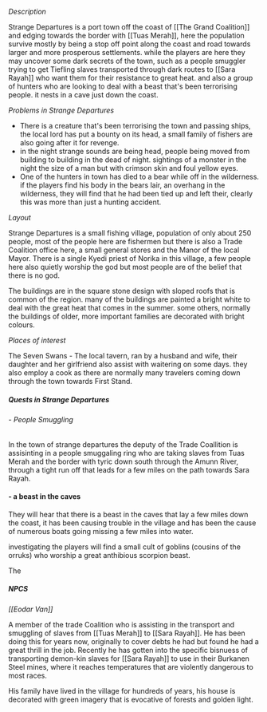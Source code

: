 *Description*

Strange Departures is a port town off the coast of [[The Grand Coalition]] and edging towards the border with [[Tuas Merah]], here the population survive mostly by being a stop off point along the coast and road towards larger and more prosperous settlements. while the players are here they may uncover some dark secrets of the town, such as a people smuggler trying to get Tiefling slaves transported through  dark routes to [[Sara Rayah]] who want them for their resistance to great heat. and also a group of hunters who are looking to deal with a beast that's been terrorising people. it nests in a cave just down the coast.

*Problems in Strange Departures*

- There is a creature that's been terrorising the town and passing ships, the local lord has put a bounty on its head, a small family of fishers are also going after it for revenge. 
- in the night strange sounds are being head, people being moved from building to building in the dead of night. sightings of a monster in the night the size of a man but with crimson skin and foul yellow eyes.
- One of the hunters in town has died to a bear while off in the wilderness. if the players find his body in the bears lair, an overhang in the wilderness, they will find that he had been tied up and left their, clearly this was more than just a hunting accident. 

*Layout*

Strange Departures is a small fishing village, population of only about 250 people, most of the people here are fishermen but there is also a Trade Coalition office here, a small general stores and the Manor of the local Mayor. There is a single Kyedi priest of Norika in this village, a few people here also quietly worship the god but most people are of the belief that there is no god. 

The buildings are in the square stone design with sloped roofs that is common of the region. many of the buildings are painted a bright white to deal with the great heat that comes in the summer. some others, normally the buildings of older, more important families are decorated with bright colours. 

*Places of interest*

The Seven Swans - The local tavern, ran by a husband and wife, their daughter and her girlfriend also assist with waitering on some days. they also employ a cook as there are normally many travelers coming down through the town towards First Stand. 






##### *Quests in Strange Departures*

###### *- People Smuggling*

In the town of strange departures the deputy of the Trade Coallition is assisinting in a people smuggaling ring who are taking slaves from Tuas Merah and the border with tyric down south through the Amunn River, through a tight run off that leads for a few miles on the path towards Sara Rayah.  

#### - a beast in the caves

They will hear that there is a beast in the caves that lay a few miles down the coast, it has been causing trouble in the village and has been the cause of numerous boats going missing a few miles into water.

investigating the players will find a small cult of goblins (cousins of the orruks) who worship a great anthibious scorpion beast. 

The






##### *NPCS*

*[[Eodar Van]]*

A member of the trade Coalition who is assisting in the transport and smuggling of slaves from [[Tuas Merah]] to [[Sara Rayah]]. He has been doing this for years now, originally to cover debts he had but found he had a great thrill in the job.  Recently he has gotten into the specific bisnuess of transporting demon-kin slaves for [[Sara Rayah]] to use in their Burkanen Steel mines, where it reaches temperatures that are violently dangerous to most races.  

His family have lived in the village for hundreds of years, his house is decorated with green imagery that is evocative of forests and golden light. 




